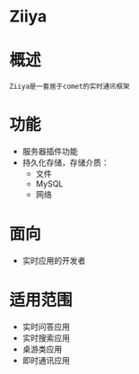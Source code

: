 Ziiya
=====

# 概述

    Ziiya是一套居于comet的实时通讯框架
    
# 功能

+ 服务器插件功能
+ 持久化存储，存储介质：
    * 文件
    * MySQL
    * 网络

# 面向

+ 实时应用的开发者

# 适用范围

+ 实时问答应用
+ 实时搜索应用
+ 桌游类应用
+ 即时通讯应用

